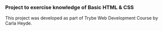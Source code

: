 ### Project to exercise knowledge of Basic HTML & CSS

This project was developed as part of Trybe Web Development Course by Carla Heyde.